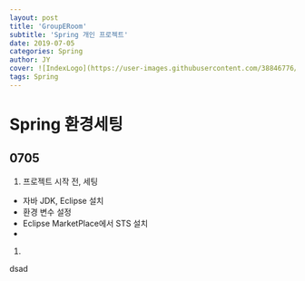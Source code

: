 ```yaml
---
layout: post
title: 'GroupERoom'
subtitle: 'Spring 개인 프로젝트'
date: 2019-07-05
categories: Spring
author: JY
cover: ![IndexLogo](https://user-images.githubusercontent.com/38846776/60691645-376fab80-9f0c-11e9-8b47-293ba3cd7c81.png)
tags: Spring
---
```


# Spring 환경세팅

## 0705 
1. 프로젝트 시작 전, 세팅
- 자바 JDK, Eclipse 설치
- 환경 변수 설정
- Eclipse MarketPlace에서 STS 설치
- 

1. 
dsad
